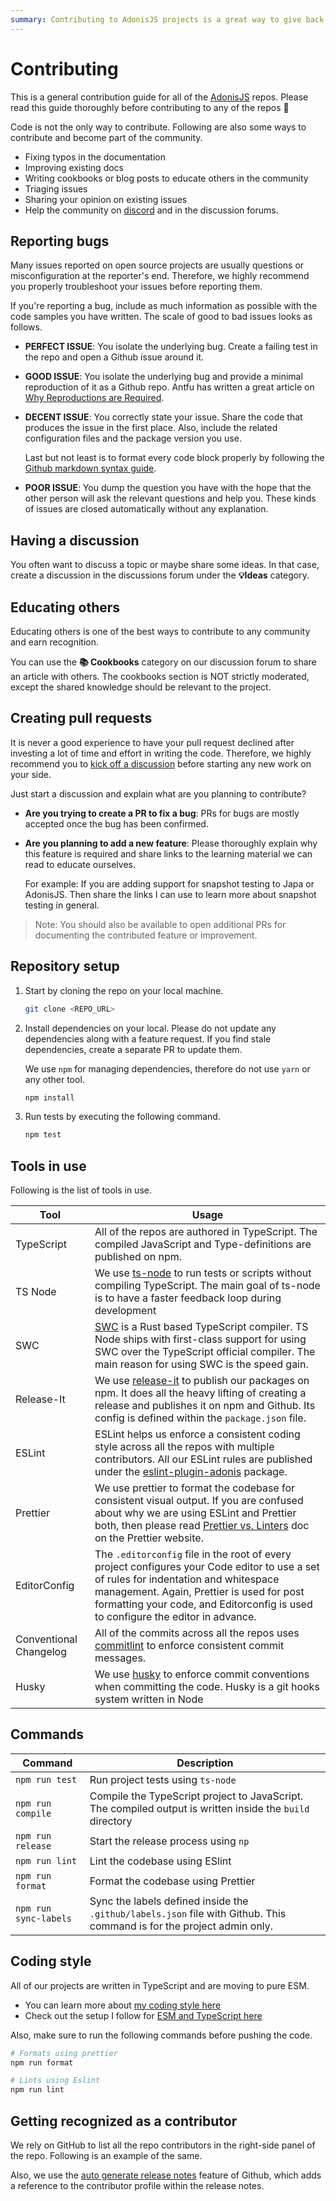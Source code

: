 ```yaml
---
summary: Contributing to AdonisJS projects is a great way to give back to the community. This guide provides a general overview of how you can contribute to any AdonisJS project.
---
```


# Contributing
This is a general contribution guide for all of the [AdonisJS](https://github.com/adonisjs) repos. Please read this guide thoroughly before contributing to any of the repos 🙏

Code is not the only way to contribute. Following are also some ways to contribute and become part of the community.

- Fixing typos in the documentation
- Improving existing docs
- Writing cookbooks or blog posts to educate others in the community
- Triaging issues
- Sharing your opinion on existing issues
- Help the community on [discord](https://discord.gg/vDcEjq6) and in the discussion forums.

## Reporting bugs
Many issues reported on open source projects are usually questions or misconfiguration at the reporter's end. Therefore, we highly recommend you properly troubleshoot your issues before reporting them.

If you're reporting a bug, include as much information as possible with the code samples you have written. The scale of good to bad issues looks as follows.

- **PERFECT ISSUE**: You isolate the underlying bug. Create a failing test in the repo and open a Github issue around it.
- **GOOD ISSUE**: You isolate the underlying bug and provide a minimal reproduction of it as a Github repo. Antfu has written a great article on [Why Reproductions are Required](https://antfu.me/posts/why-reproductions-are-required).
- **DECENT ISSUE**: You correctly state your issue. Share the code that produces the issue in the first place. Also, include the related configuration files and the package version you use.

  Last but not least is to format every code block properly by following the [Github markdown syntax guide](https://docs.github.com/en/get-started/writing-on-github/getting-started-with-writing-and-formatting-on-github/basic-writing-and-formatting-syntax).

- **POOR ISSUE**: You dump the question you have with the hope that the other person will ask the relevant questions and help you. These kinds of issues are closed automatically without any explanation.

## Having a discussion
You often want to discuss a topic or maybe share some ideas. In that case, create a discussion in the discussions forum under the **💡Ideas** category.

## Educating others
Educating others is one of the best ways to contribute to any community and earn recognition.

You can use the **📚 Cookbooks** category on our discussion forum to share an article with others. The cookbooks section is NOT strictly moderated, except the shared knowledge should be relevant to the project.

## Creating pull requests
It is never a good experience to have your pull request declined after investing a lot of time and effort in writing the code. Therefore, we highly recommend you to [kick off a discussion](https://github.com/orgs/adonisjs/discussions) before starting any new work on your side.

Just start a discussion and explain what are you planning to contribute?

- **Are you trying to create a PR to fix a bug**: PRs for bugs are mostly accepted once the bug has been confirmed.
- **Are you planning to add a new feature**: Please thoroughly explain why this feature is required and share links to the learning material we can read to educate ourselves.

  For example: If you are adding support for snapshot testing to Japa or AdonisJS. Then share the links I can use to learn more about snapshot testing in general.

> Note: You should also be available to open additional PRs for documenting the contributed feature or improvement.

## Repository setup

1. Start by cloning the repo on your local machine.

    ```sh
    git clone <REPO_URL>
    ```

2. Install dependencies on your local. Please do not update any dependencies along with a feature request. If you find stale dependencies, create a separate PR to update them.

   We use `npm` for managing dependencies, therefore do not use `yarn` or any other tool.

    ```sh
    npm install
    ```

3. Run tests by executing the following command.

    ```sh
    npm test
    ```

## Tools in use
Following is the list of tools in use.

| Tool                   | Usage                                                                                                                                                                                                                                                                  |
|------------------------|------------------------------------------------------------------------------------------------------------------------------------------------------------------------------------------------------------------------------------------------------------------------|
| TypeScript             | All of the repos are authored in TypeScript. The compiled JavaScript and Type-definitions are published on npm.                                                                                                                                                        |
| TS Node                | We use [ts-node](https://typestrong.org/ts-node/) to run tests or scripts without compiling TypeScript. The main goal of ts-node is to have a faster feedback loop during development                                                                                  |
| SWC                    | [SWC](https://swc.rs/) is a Rust based TypeScript compiler. TS Node ships with first-class support for using SWC over the TypeScript official compiler. The main reason for using SWC is the speed gain.                                                               |
| Release-It             | We use [release-it](https://github.com/release-it/release-it) to publish our packages on npm. It does all the heavy lifting of creating a release and publishes it on npm and Github. Its config is defined within the `package.json` file.                            |
| ESLint                 | ESLint helps us enforce a consistent coding style across all the repos with multiple contributors. All our ESLint rules are published under the [eslint-plugin-adonis](https://github.com/adonisjs-community/eslint-plugin-adonis) package.                            |
| Prettier               | We use prettier to format the codebase for consistent visual output. If you are confused about why we are using ESLint and Prettier both, then please read [Prettier vs. Linters](https://prettier.io/docs/en/comparison.html) doc on the Prettier website.            |
| EditorConfig           | The `.editorconfig` file in the root of every project configures your Code editor to use a set of rules for indentation and whitespace management. Again, Prettier is used for post formatting your code, and Editorconfig is used to configure the editor in advance. |
| Conventional Changelog | All of the commits across all the repos uses [commitlint](https://github.com/conventional-changelog/commitlint/#what-is-commitlint) to enforce consistent commit messages.                                                                                             |
| Husky                  | We use [husky](https://typicode.github.io/husky/#/) to enforce commit conventions when committing the code. Husky is a git hooks system written in Node                                                                                                                |

## Commands

| Command | Description |
|-------|--------|
| `npm run test` | Run project tests using `ts-node` |
| `npm run compile` | Compile the TypeScript project to JavaScript. The compiled output is written inside the `build` directory |
| `npm run release` | Start the release process using `np` |
| `npm run lint` | Lint the codebase using ESlint |
| `npm run format` | Format the codebase using Prettier | 
| `npm run sync-labels` | Sync the labels defined inside the `.github/labels.json` file with Github. This command is for the project admin only. |

## Coding style
All of our projects are written in TypeScript and are moving to pure ESM.

- You can learn more about [my coding style here](https://github.com/thetutlage/meta/discussions/3)
- Check out the setup I follow for [ESM and TypeScript here](https://github.com/thetutlage/meta/discussions/2)

Also, make sure to run the following commands before pushing the code.

```sh
# Formats using prettier
npm run format

# Lints using Eslint
npm run lint
```

## Getting recognized as a contributor
We rely on GitHub to list all the repo contributors in the right-side panel of the repo. Following is an example of the same.

Also, we use the [auto generate release notes](https://docs.github.com/en/repositories/releasing-projects-on-github/automatically-generated-release-notes#about-automatically-generated-release-notes) feature of Github, which adds a reference to the contributor profile within the release notes.
